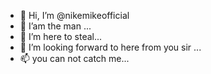 - 👋 Hi, I’m @nikemikeofficial
- 👀 I’am the man ...
- 🌱 I’m here to steal...
- 💞️ I’m looking forward to here from you sir ...
- 📫 you can not catch me...

<!---
nikemikeofficial/nikemikeofficial is a ✨ special ✨ repository because its `README.md` (this file) appears on your GitHub profile.
You can click the Preview link to take a look at your changes.
--->
